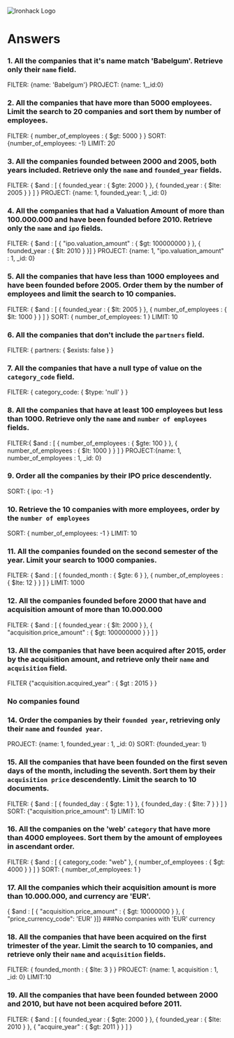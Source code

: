 ![Ironhack Logo](https://i.imgur.com/1QgrNNw.png)

# Answers

### 1. All the companies that it's name match 'Babelgum'. Retrieve only their `name` field.

FILTER: {name: 'Babelgum'}
PROJECT: {name: 1,_id:0}  

### 2. All the companies that have more than 5000 employees. Limit the search to 20 companies and sort them by **number of employees**.

FILTER: { number_of_employees : { $gt: 5000 } }
SORT: {number_of_employees: -1}
LIMIT: 20

### 3. All the companies founded between 2000 and 2005, both years included. Retrieve only the `name` and `founded_year` fields.

FILTER: { $and : [ { founded_year : { $gte: 2000 } }, { founded_year : { $lte: 2005 } } ] }
PROJECT: {name: 1, founded_year: 1, _id: 0}

### 4. All the companies that had a Valuation Amount of more than 100.000.000 and have been founded before 2010. Retrieve only the `name` and `ipo` fields.

FILTER: { $and : [ { "ipo.valuation_amount" : { $gt: 100000000 } }, { founded_year : { $lt: 2010 } }] }
PROJECT: {name: 1, "ipo.valuation_amount" : 1, _id: 0}

### 5. All the companies that have less than 1000 employees and have been founded before 2005. Order them by the number of employees and limit the search to 10 companies.

FILTER: { $and : [ { founded_year : { $lt: 2005 } }, { number_of_employees : { $lt: 1000 } } ] }
SORT: { number_of_employees: 1 }
LIMIT: 10

### 6. All the companies that don't include the `partners` field.

FILTER: { partners: { $exists: false } }

### 7. All the companies that have a null type of value on the `category_code` field.

FILTER: { category_code: { $type: 'null' } }

### 8. All the companies that have at least 100 employees but less than 1000. Retrieve only the `name` and `number of employees` fields.

FILTER:{ $and : [ { number_of_employees : { $gte: 100 } }, { number_of_employees : { $lt: 1000 } } ] }
PROJECT:{name: 1, number_of_employees : 1, _id: 0}

### 9. Order all the companies by their IPO price descendently.

SORT:   { ipo: -1 }

### 10. Retrieve the 10 companies with more employees, order by the `number of employees`

SORT: { number_of_employees: -1 }
LIMIT: 10

### 11. All the companies founded on the second semester of the year. Limit your search to 1000 companies.

FILTER: { $and : [ { founded_month : { $gte: 6 } }, { number_of_employees : { $lte: 12 } } ] }
LIMIT: 1000

<!-- ### 12. All the companies that have been 'deadpooled' after the third year. -->

<!-- Your Code Goes Here -->

### 12. All the companies founded before 2000 that have and acquisition amount of more than 10.000.000

FILTER: { $and : [ { founded_year : { $lt: 2000 } }, { "acquisition.price_amount" : { $gt: 100000000 } } ] }

### 13. All the companies that have been acquired after 2015, order by the acquisition amount, and retrieve only their `name` and `acquisition` field.

FILTER {"acquisition.acquired_year" : { $gt : 2015 } }
### No companies found

### 14. Order the companies by their `founded year`, retrieving only their `name` and `founded year`.

PROJECT: {name: 1, founded_year : 1, _id: 0}
SORT: {founded_year: 1}

### 15. All the companies that have been founded on the first seven days of the month, including the seventh. Sort them by their `acquisition price` descendently. Limit the search to 10 documents.

FILTER: { $and : [ { founded_day : { $gte: 1 } }, { founded_day : { $lte: 7 } } ] }
SORT: {"acquisition.price_amount": 1}
LIMIT: 1O

### 16. All the companies on the 'web' `category` that have more than 4000 employees. Sort them by the amount of employees in ascendant order.

FILTER: { $and : [ { category_code: "web" }, { number_of_employees : { $gt: 4000 } } ] }
SORT: { number_of_employees: 1 }

### 17. All the companies which their acquisition amount is more than 10.000.000, and currency are 'EUR'.

{ $and : [ { "acquisition.price_amount" : { $gt: 10000000 } }, { "price_currency_code": 'EUR' }]}
###No companies with 'EUR' currency

### 18. All the companies that have been acquired on the first trimester of the year. Limit the search to 10 companies, and retrieve only their `name` and `acquisition` fields.

FILTER: { founded_month : { $lte: 3 } }
PROJECT: {name: 1, acquisition : 1, _id: 0}
LIMIT:10

### 19. All the companies that have been founded between 2000 and 2010, but have not been acquired before 2011.

FILTER: { $and : [ { founded_year : { $gte: 2000 } }, { founded_year : { $lte: 2010 } }, { "acquire_year" : { $gt: 2011 } } ] }
